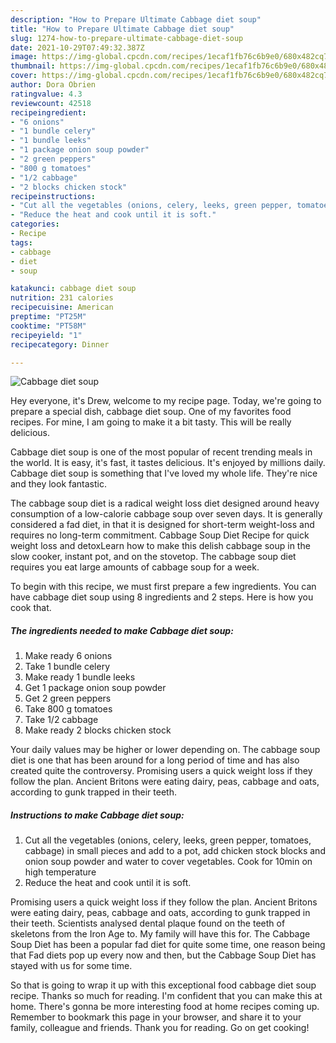 ```yaml
---
description: "How to Prepare Ultimate Cabbage diet soup"
title: "How to Prepare Ultimate Cabbage diet soup"
slug: 1274-how-to-prepare-ultimate-cabbage-diet-soup
date: 2021-10-29T07:49:32.387Z
image: https://img-global.cpcdn.com/recipes/1ecaf1fb76c6b9e0/680x482cq70/cabbage-diet-soup-recipe-main-photo.jpg
thumbnail: https://img-global.cpcdn.com/recipes/1ecaf1fb76c6b9e0/680x482cq70/cabbage-diet-soup-recipe-main-photo.jpg
cover: https://img-global.cpcdn.com/recipes/1ecaf1fb76c6b9e0/680x482cq70/cabbage-diet-soup-recipe-main-photo.jpg
author: Dora Obrien
ratingvalue: 4.3
reviewcount: 42518
recipeingredient:
- "6 onions"
- "1 bundle celery"
- "1 bundle leeks"
- "1 package onion soup powder"
- "2 green peppers"
- "800 g tomatoes"
- "1/2 cabbage"
- "2 blocks chicken stock"
recipeinstructions:
- "Cut all the vegetables (onions, celery, leeks, green pepper, tomatoes, cabbage) in small pieces and add to a pot, add chicken stock blocks and onion soup powder and water to cover vegetables. Cook for 10min on high temperature"
- "Reduce the heat and cook until it is soft."
categories:
- Recipe
tags:
- cabbage
- diet
- soup

katakunci: cabbage diet soup 
nutrition: 231 calories
recipecuisine: American
preptime: "PT25M"
cooktime: "PT58M"
recipeyield: "1"
recipecategory: Dinner

---
```



![Cabbage diet soup](https://img-global.cpcdn.com/recipes/1ecaf1fb76c6b9e0/680x482cq70/cabbage-diet-soup-recipe-main-photo.jpg)

Hey everyone, it's Drew, welcome to my recipe page. Today, we're going to prepare a special dish, cabbage diet soup. One of my favorites food recipes. For mine, I am going to make it a bit tasty. This will be really delicious.

Cabbage diet soup is one of the most popular of recent trending meals in the world. It is easy, it's fast, it tastes delicious. It's enjoyed by millions daily. Cabbage diet soup is something that I've loved my whole life. They're nice and they look fantastic.

The cabbage soup diet is a radical weight loss diet designed around heavy consumption of a low-calorie cabbage soup over seven days. It is generally considered a fad diet, in that it is designed for short-term weight-loss and requires no long-term commitment. Cabbage Soup Diet Recipe for quick weight loss and detoxLearn how to make this delish cabbage soup in the slow cooker, instant pot, and on the stovetop. The cabbage soup diet requires you eat large amounts of cabbage soup for a week.


To begin with this recipe, we must first prepare a few ingredients. You can have cabbage diet soup using 8 ingredients and 2 steps. Here is how you cook that.

<!--inarticleads1-->

##### The ingredients needed to make Cabbage diet soup:

1. Make ready 6 onions
1. Take 1 bundle celery
1. Make ready 1 bundle leeks
1. Get 1 package onion soup powder
1. Get 2 green peppers
1. Take 800 g tomatoes
1. Take 1/2 cabbage
1. Make ready 2 blocks chicken stock


Your daily values may be higher or lower depending on. The cabbage soup diet is one that has been around for a long period of time and has also created quite the controversy. Promising users a quick weight loss if they follow the plan. Ancient Britons were eating dairy, peas, cabbage and oats, according to gunk trapped in their teeth. 

<!--inarticleads2-->

##### Instructions to make Cabbage diet soup:

1. Cut all the vegetables (onions, celery, leeks, green pepper, tomatoes, cabbage) in small pieces and add to a pot, add chicken stock blocks and onion soup powder and water to cover vegetables. Cook for 10min on high temperature
1. Reduce the heat and cook until it is soft.


Promising users a quick weight loss if they follow the plan. Ancient Britons were eating dairy, peas, cabbage and oats, according to gunk trapped in their teeth. Scientists analysed dental plaque found on the teeth of skeletons from the Iron Age to. My family will have this for. The Cabbage Soup Diet has been a popular fad diet for quite some time, one reason being that Fad diets pop up every now and then, but the Cabbage Soup Diet has stayed with us for some time. 

So that is going to wrap it up with this exceptional food cabbage diet soup recipe. Thanks so much for reading. I'm confident that you can make this at home. There's gonna be more interesting food at home recipes coming up. Remember to bookmark this page in your browser, and share it to your family, colleague and friends. Thank you for reading. Go on get cooking!
